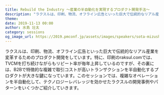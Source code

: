 ```yaml
---
title: Rebuild the Industry 〜産業の半自動化を実現するプロダクト開発手法〜
description: "ラクスルは、印刷、物流、オフライン広告といった巨大で伝統的なリアル産業を変革するためのプロダクト開発をしています。特に、印刷のraksul.comでは、TVCMを打ち続けながらもリピート率が毎年上昇しているのですが、その裏には、B2Bで特徴的な複雑で取引コストが高いトランザクションを半自動化するプロダクトが大きな鍵になっています。このセッションでは、複雑なオペレーションを半自動化して、テクノロジーレバレッジを効かせたラクスルの開発事例やパターンをいくつかご紹介していきます。"
theme: 
date: 2019-11-13 00:00
author: 水島 壮太
category: sessions
og_image_url: https://2019.pmconf.jp/assets/images/speakers/sota-mizushima.jpg
---
```


ラクスルは、印刷、物流、オフライン広告といった巨大で伝統的なリアル産業を変革するためのプロダクト開発をしています。特に、印刷のraksul.comでは、TVCMを打ち続けながらもリピート率が毎年上昇しているのですが、その裏には、B2Bで特徴的な複雑で取引コストが高いトランザクションを半自動化するプロダクトが大きな鍵になっています。このセッションでは、複雑なオペレーションを半自動化して、テクノロジーレバレッジを効かせたラクスルの開発事例やパターンをいくつかご紹介していきます。